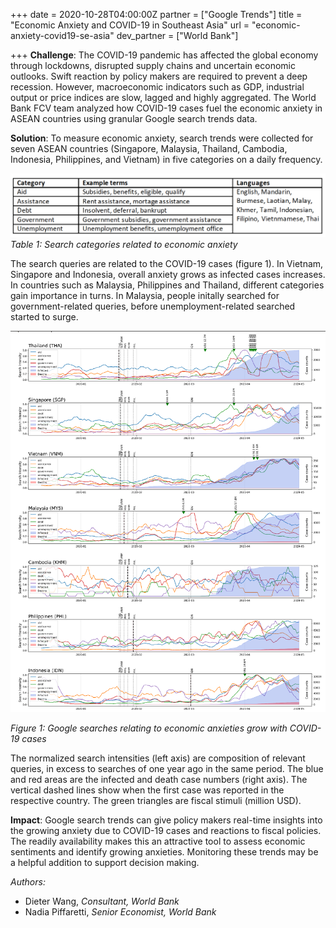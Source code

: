 +++
date = 2020-10-28T04:00:00Z
partner = ["Google Trends"]
title = "Economic Anxiety and COVID-19 in Southeast Asia"
url = "economic-anxiety-covid19-se-asia"
dev_partner = ["World Bank"]

+++
**Challenge**: The COVID-19 pandemic has affected the global economy through lockdowns, disrupted supply chains and uncertain economic outlooks. Swift reaction by policy makers are required to prevent a deep recession. However, macroeconomic indicators such as GDP, industrial output or price indices are slow, lagged and highly aggregated. The World Bank FCV team analyzed how COVID-19 cases fuel the economic anxiety in ASEAN countries using granular Google search trends data.

**Solution**: To measure economic anxiety, search trends were collected for seven ASEAN countries (Singapore, Malaysia, Thailand, Cambodia, Indonesia, Philippines, and Vietnam) in five categories on a daily frequency.

![](/search-terms.png)_Table 1: Search categories related to economic anxiety_

The search queries are related to the COVID-19 cases (figure 1). In Vietnam, Singapore and Indonesia, overall anxiety grows as infected cases increases. In countries such as Malaysia, Philippines and Thailand, different categories gain importance in turns. In Malaysia, people initally searched for government-related queries, before unemployment-related searched started to surge. 

![](/google-searches.png)

_Figure 1: Google searches relating to economic anxieties grow with COVID-19 cases_ 

The normalized search intensities (left axis) are composition of relevant queries, in excess to searches of one year ago in the same period. The blue and red areas are the infected and death case numbers (right axis). The vertical dashed lines show when the first case was reported in the respective country. The green triangles are fiscal stimuli (million USD).

**Impact**: Google search trends can give policy makers real-time insights into the growing anxiety due to COVID-19 cases and reactions to fiscal policies. The readily availability makes this an attractive tool to assess economic sentiments and identify growing anxieties. Monitoring these trends may be a helpful addition to support decision making.

_Authors:_

* Dieter Wang, _Consultant, World Bank_
* Nadia Piffaretti, _Senior Economist, World Bank_

